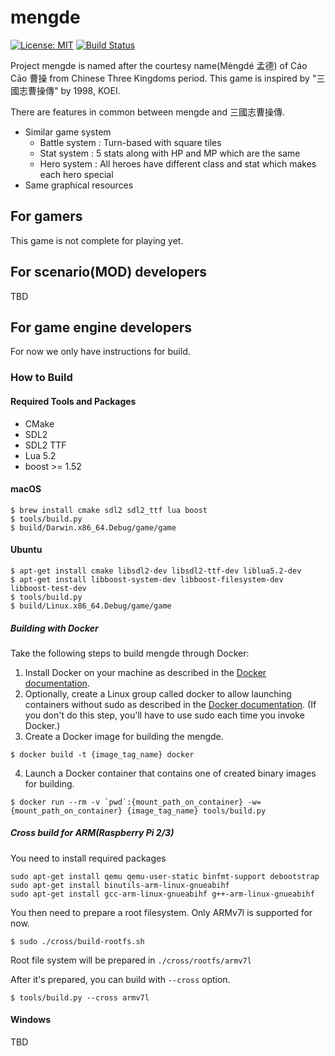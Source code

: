 # mengde

 [![License: MIT](https://img.shields.io/badge/License-MIT-yellow.svg)](https://opensource.org/licenses/MIT) [![Build Status](https://travis-ci.org/wateret/mengde.svg?branch=master)](https://travis-ci.org/wateret/mengde) 

Project mengde is named after the courtesy name(Mèngdé 孟德) of Cáo Cāo 曹操 from Chinese Three Kingdoms period.
This game is inspired by "三國志曹操傳" by 1998, KOEI.

There are features in common between mengde and 三國志曹操傳.

- Similar game system
    - Battle system : Turn-based with square tiles
    - Stat system : 5 stats along with HP and MP which are the same
	- Hero system : All heroes have different class and stat which makes each hero special
- Same graphical resources

## For gamers

This game is not complete for playing yet.

## For scenario(MOD) developers

TBD

## For game engine developers

For now we only have instructions for build.

### How to Build

#### Required Tools and Packages

* CMake
* SDL2
* SDL2 TTF
* Lua 5.2
* boost >= 1.52

#### macOS

```
$ brew install cmake sdl2 sdl2_ttf lua boost
$ tools/build.py
$ build/Darwin.x86_64.Debug/game/game
```

#### Ubuntu

```
$ apt-get install cmake libsdl2-dev libsdl2-ttf-dev liblua5.2-dev
$ apt-get install libboost-system-dev libboost-filesystem-dev libboost-test-dev
$ tools/build.py
$ build/Linux.x86_64.Debug/game/game
```

##### Building with Docker

Take the following steps to build mengde through Docker:

1. Install Docker on your machine as described in the [Docker documentation](https://docs.docker.com/install/).
2. Optionally, create a Linux group called docker to allow launching containers without sudo as described in the [Docker documentation](https://docs.docker.com/install/linux/linux-postinstall/). (If you don't do this step, you'll have to use sudo each time you invoke Docker.)
3. Create a Docker image for building the mengde.
```
$ docker build -t {image_tag_name} docker
```

4. Launch a Docker container that contains one of created binary images for building.
```
$ docker run --rm -v `pwd`:{mount_path_on_container} -w={mount_path_on_container} {image_tag_name} tools/build.py
```

##### Cross build for ARM(Raspberry Pi 2/3)

You need to install required packages
```
sudo apt-get install qemu qemu-user-static binfmt-support debootstrap
sudo apt-get install binutils-arm-linux-gnueabihf
sudo apt-get install gcc-arm-linux-gnueabihf g++-arm-linux-gnueabihf
```

You then need to prepare a root filesystem. Only ARMv7l is supported for now.
```
$ sudo ./cross/build-rootfs.sh
```
Root file system will be prepared in `./cross/rootfs/armv7l`

After it's prepared, you can build with `--cross` option.
```
$ tools/build.py --cross armv7l
```

#### Windows

TBD

